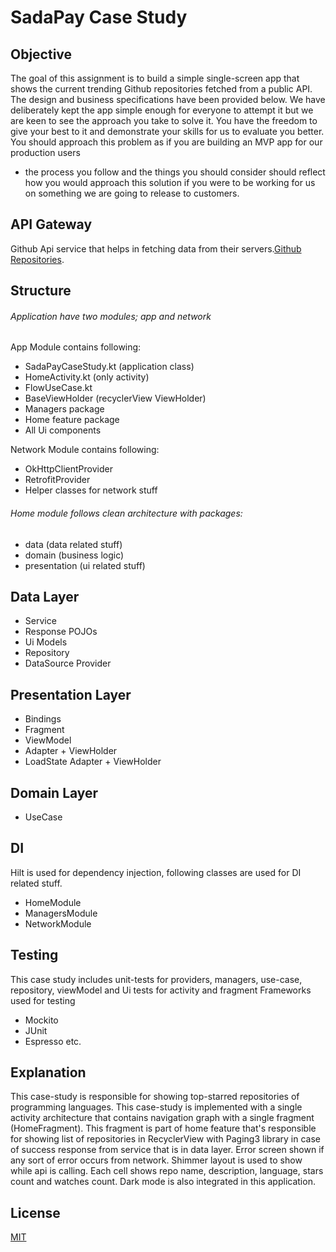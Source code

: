 # SadaPay Case Study

## Objective
The goal of this assignment is to build a simple single-screen app that shows the current
trending Github repositories fetched from a public API. The design and business
specifications have been provided below.
We have deliberately kept the app simple enough for everyone to attempt it but we are keen to see the approach you take to solve it. You have the freedom to give your best to it and demonstrate your skills for us to evaluate you better.
You should approach this problem as if you are building an MVP app for our production users
- the process you follow and the things you should consider should reflect how you would
  approach this solution if you were to be working for us on something we are going to release
  to customers.

## API Gateway
Github Api service that helps in fetching data from their servers.[Github Repositories](
https://api.github.com/search/repositories?q=language=+sort:stars).

## Structure
###### Application have two modules; app and network
App Module contains following:
- SadaPayCaseStudy.kt (application class)
- HomeActivity.kt (only activity)
- FlowUseCase.kt
- BaseViewHolder (recyclerView ViewHolder)
- Managers package
- Home feature package
- All Ui components

Network Module contains following:
- OkHttpClientProvider
- RetrofitProvider
- Helper classes for network stuff

###### Home module follows clean architecture with packages:
- data (data related stuff)
- domain (business logic)
- presentation (ui related stuff)

## Data Layer
- Service
- Response POJOs
- Ui Models
- Repository
- DataSource Provider

## Presentation Layer
- Bindings
- Fragment
- ViewModel
- Adapter + ViewHolder
- LoadState Adapter + ViewHolder

## Domain Layer
- UseCase

## DI
Hilt is used for dependency injection, following classes are used for DI related stuff.
- HomeModule
- ManagersModule
- NetworkModule

## Testing
This case study includes unit-tests for providers, managers, use-case, repository, viewModel and Ui tests for activity and fragment
Frameworks used for testing
- Mockito
- JUnit
- Espresso etc.

## Explanation
This case-study is responsible for showing top-starred repositories of programming languages. 
This case-study is implemented with a single activity architecture that contains navigation graph with a
single fragment (HomeFragment). This fragment is part of home feature that's responsible for showing
list of repositories in RecyclerView with Paging3 library in case of success response from service that
is in data layer. Error screen shown if any sort of error occurs from network. Shimmer layout is used
to show while api is calling. Each cell shows repo name, description, language, stars count and
watches count. Dark mode is also integrated in this application.

## License
[MIT](https://github.com/Syedovaiss/sada-pay-case-study/blob/master/LICENSE)
